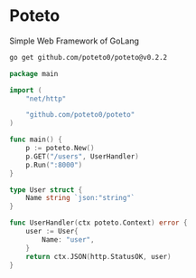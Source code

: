 # Poteto

Simple Web Framework of GoLang

```sh
go get github.com/poteto0/poteto@v0.2.2
```

```go:main.go
package main

import (
	"net/http"

	"github.com/poteto0/poteto"
)

func main() {
	p := poteto.New()
	p.GET("/users", UserHandler)
	p.Run(":8000")
}

type User struct {
	Name string `json:"string"`
}

func UserHandler(ctx poteto.Context) error {
	user := User{
		Name: "user",
	}
	return ctx.JSON(http.StatusOK, user)
}

```
